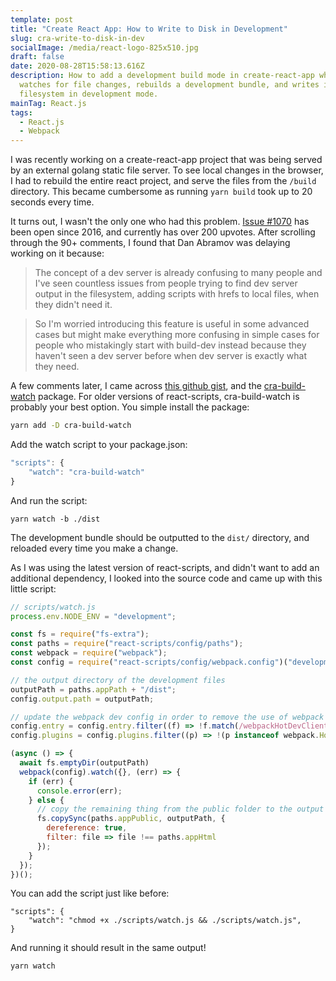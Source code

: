 ```yaml
---
template: post
title: "Create React App: How to Write to Disk in Development"
slug: cra-write-to-disk-in-dev
socialImage: /media/react-logo-825x510.jpg
draft: false
date: 2020-08-28T15:58:13.616Z
description: How to add a development build mode in create-react-app which
  watches for file changes, rebuilds a development bundle, and writes it onto
  filesystem in development mode.
mainTag: React.js
tags:
  - React.js
  - Webpack
---
```

I was recently working on a create-react-app project that was being served by an external golang static file server. To see local changes in the browser, I had to rebuild the entire react project, and serve the files from the `/build` directory. This became cumbersome as running `yarn build` took up to 20 seconds every time.

It turns out, I wasn't the only one who had this problem. [Issue #1070](https://github.com/facebook/create-react-app/issues/1070) has been open since 2016, and currently has over 200 upvotes. After scrolling through the 90+ comments, I found that Dan Abramov was delaying working on it because:
> The concept of a dev server is already confusing to many people and I've seen countless issues from people trying to find dev server output in the filesystem, adding scripts with hrefs to local files, when they didn't need it.

> So I'm worried introducing this feature is useful in some advanced cases but might make everything more confusing in simple cases for people who mistakingly start with build-dev instead because they haven't seen a dev server before when dev server is exactly what they need.

A few comments later, I came across [this github gist](https://gist.github.com/jasonblanchard/ae0d2e304a647cd847c0b4493c2353d4), and the [cra-build-watch](https://github.com/Nargonath/cra-build-watch) package. For older versions of react-scripts, cra-build-watch is probably your best option. You simple install the package:
```bash
yarn add -D cra-build-watch
```
Add the watch script to your package.json:
```javascript
"scripts": {
    "watch": "cra-build-watch"
}
```
And run the script:
```
yarn watch -b ./dist
```
The development bundle should be outputted to the `dist/` directory, and reloaded every time you make a change.

As I was using the latest version of react-scripts, and didn't want to add an additional dependency, I looked into the source code and came up with this little script:
```javascript
// scripts/watch.js
process.env.NODE_ENV = "development";

const fs = require("fs-extra");
const paths = require("react-scripts/config/paths");
const webpack = require("webpack");
const config = require("react-scripts/config/webpack.config")("development");

// the output directory of the development files
outputPath = paths.appPath + "/dist";
config.output.path = outputPath;

// update the webpack dev config in order to remove the use of webpack hotreload tools
config.entry = config.entry.filter((f) => !f.match(/webpackHotDevClient/));
config.plugins = config.plugins.filter((p) => !(p instanceof webpack.HotModuleReplacementPlugin));

(async () => {
  await fs.emptyDir(outputPath)
  webpack(config).watch({}, (err) => {
    if (err) {
      console.error(err);
    } else {
      // copy the remaining thing from the public folder to the output folder
      fs.copySync(paths.appPublic, outputPath, {
        dereference: true,
        filter: file => file !== paths.appHtml
      });
    }
  });
})();
```
You can add the script just like before:
```
"scripts": {
    "watch": "chmod +x ./scripts/watch.js && ./scripts/watch.js",
}
```
And running it should result in the same output!
```
yarn watch
```